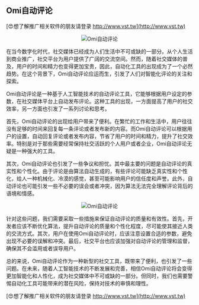 ## **Omi自动评论**

[😍想了解推广相关软件的朋友请登录 http://www.vst.tw](http://www.vst.tw)

 <center><img src="https://vst.tw/MP4/tuiguang/png/5.png" alt="Omi自动评论"></center>

在当今数字化时代，社交媒体已经成为人们生活中不可或缺的一部分。从个人生活到商业推广，社交平台为用户提供了广阔的交流空间。然而，随着社交媒体的普及，用户的时间和精力也变得更加宝贵，因此，自动化工具的出现成为了一个必然趋势。在这个背景下，Omi自动评论应运而生，引发了人们对智能化评论的关注和探索。

Omi自动评论是一种基于人工智能技术的自动评论工具，它能够根据用户设定的参数，在社交媒体平台上自动发布评论。这种工具的出现，一方面提高了用户的社交效率，另一方面也引发了一系列讨论和思考。

首先，Omi自动评论的出现给用户带来了便利。在繁忙的工作和生活中，用户往往没有足够的时间来回复每一条评论或者发布新的内容。而Omi自动评论可以根据用户的设置，自动回复评论或者发布内容，节省了用户的时间和精力，提升了社交效率。特别是对于那些需要经常保持社交活跃的个人用户或者企业，Omi自动评论无疑是一种强大的工具。

其次，Omi自动评论也引发了一些争议和担忧。其中最主要的问题是自动评论的真实性和个性化。由于评论是由算法自动生成的，有些评论可能缺乏真实性和个性化，给人一种机械化、冷漠的感觉，甚至可能影响用户的信任度和声誉。此外，自动评论也可能引发一些不必要的误会或者冲突，因为算法无法完全理解评论背后的语境和情感。

 <center><img src="https://vst.tw/MP4/tuiguang/png/6.png" alt="Omi自动评论"></center>

针对这些问题，我们需要采取一些措施来保证自动评论的质量和有效性。首先，开发者应该不断优化算法，提升自动评论的质量和个性化程度，尽可能使其接近人类的交流方式。其次，用户在使用Omi自动评论时，应该注意设置合适的参数，避免出现不必要的误解和冲突。最后，社交平台也应该加强对自动评论的管理和监督，确保其不会滥用或者误导用户。

总的来说，Omi自动评论作为一种新型的社交工具，既带来了便利，也引发了一些问题。在未来，随着人工智能技术的不断发展和完善，相信Omi自动评论将会变得更加智能化和人性化，成为社交媒体中不可或缺的一部分。但同时，我们也需要警惕自动化工具可能带来的潜在风险，保持对技术的审慎和理性。

[😍想了解推广相关软件的朋友请登录 http://www.vst.tw](http://www.vst.tw)



